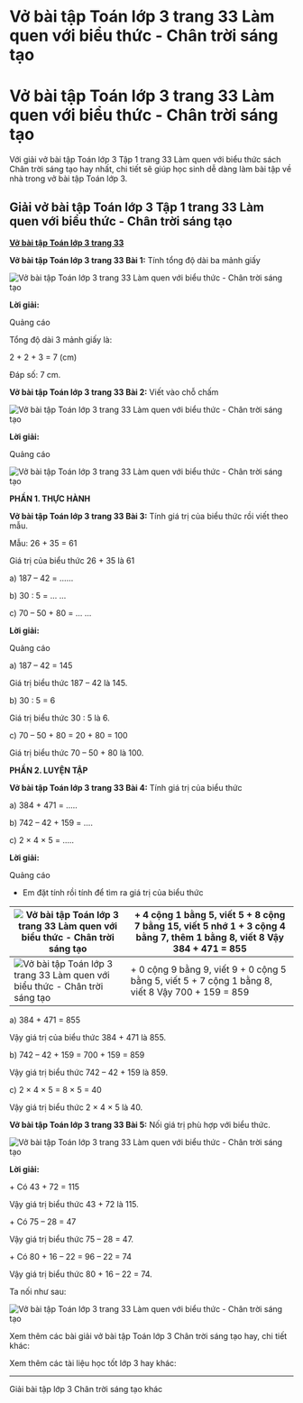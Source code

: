 # Vở bài tập Toán lớp 3 trang 33 Làm quen với biểu thức - Chân trời sáng tạo

# Vở bài tập Toán lớp 3 trang 33 Làm quen với biểu thức - Chân trời sáng tạo

Với giải vở bài tập Toán lớp 3 Tập 1 trang 33 Làm quen với biểu thức sách Chân trời sáng tạo hay nhất, chi tiết sẽ giúp học sinh dễ dàng làm bài tập về nhà trong vở bài tập Toán lớp 3.

## Giải vở bài tập Toán lớp 3 Tập 1 trang 33 Làm quen với biểu thức - Chân trời sáng tạo

[**Vở bài tập Toán lớp 3 trang 33**](https://vietjack.com/vbt-toan-3-ct/vbt-toan-lop-3-trang-33-tap-1.jsp)

**Vở bài tập Toán lớp 3 trang 33 Bài 1:** Tính tổng độ dài ba mảnh giấy

![Vở bài tập Toán lớp 3 trang 33 Làm quen với biểu thức - Chân trời sáng tạo](https://vietjack.com/vbt-toan-3-ct/images/lam-quen-voi-bieu-thuc-142454.PNG)

**Lời giải:**

Quảng cáo

Tổng độ dài 3 mảnh giấy là:

2 + 2 + 3 = 7 (cm)

Đáp số: 7 cm.

**Vở bài tập Toán lớp 3 trang 33 Bài 2:** Viết vào chỗ chấm 

![Vở bài tập Toán lớp 3 trang 33 Làm quen với biểu thức - Chân trời sáng tạo](https://vietjack.com/vbt-toan-3-ct/images/lam-quen-voi-bieu-thuc-142455.PNG)

**Lời giải:**

Quảng cáo

![Vở bài tập Toán lớp 3 trang 33 Làm quen với biểu thức - Chân trời sáng tạo](https://vietjack.com/vbt-toan-3-ct/images/lam-quen-voi-bieu-thuc-142456.PNG)

**PHẦN 1. THỰC HÀNH**

**Vở bài tập Toán lớp 3 trang 33 Bài 3:** Tính giá trị của biểu thức rồi viết theo mẫu.

Mẫu: 26 + 35 = 61

Giá trị của biểu thức 26 + 35 là 61

a) 187 – 42 = ……

b) 30 : 5 = … …

c) 70 – 50 + 80 = … …

**Lời giải:**

Quảng cáo

a) 187 – 42 = 145

Giá trị biểu thức 187 – 42 là 145.

b) 30 : 5 = 6

Giá trị biểu thức 30 : 5 là 6.

c) 70 – 50 + 80 = 20 + 80 = 100

Giá trị biểu thức 70 – 50 + 80 là 100.

**PHẦN 2. LUYỆN TẬP**

**Vở bài tập Toán lớp 3 trang 33 Bài 4:** Tính giá trị của biểu thức

a) 384 + 471 = ….. 

b) 742 – 42 + 159 = …. 

c) 2 × 4 × 5 = …..

**Lời giải:**

Quảng cáo

* Em đặt tính rồi tính để tìm ra giá trị của biểu thức

![Vở bài tập Toán lớp 3 trang 33 Làm quen với biểu thức - Chân trời sáng tạo](https://vietjack.com/vbt-toan-3-ct/images/lam-quen-voi-bieu-thuc-142470.PNG) |  \+ 4 cộng 1 bằng 5, viết 5 \+ 8 cộng 7 bằng 15, viết 5 nhớ 1 \+ 3 cộng 4 bằng 7, thêm 1 bằng 8, viết 8 Vậy 384 + 471 = 855  
---|---  
![Vở bài tập Toán lớp 3 trang 33 Làm quen với biểu thức - Chân trời sáng tạo](https://vietjack.com/vbt-toan-3-ct/images/lam-quen-voi-bieu-thuc-142471.PNG) |  \+ 0 cộng 9 bằng 9, viết 9 \+ 0 cộng 5 bằng 5, viết 5 \+ 7 cộng 1 bằng 8, viết 8 Vậy 700 + 159 = 859  
  
a) 384 + 471 = 855

Vậy giá trị của biểu thức 384 + 471 là 855.

b) 742 – 42 + 159 = 700 + 159 = 859

Vậy giá trị biểu thức 742 – 42 + 159 là 859.

c) 2 × 4 × 5 = 8 × 5 = 40

Vậy giá trị biểu thức 2 × 4 × 5 là 40.

**Vở bài tập Toán lớp 3 trang 33 Bài 5:** Nối giá trị phù hợp với biểu thức.

![Vở bài tập Toán lớp 3 trang 33 Làm quen với biểu thức - Chân trời sáng tạo](https://vietjack.com/vbt-toan-3-ct/images/lam-quen-voi-bieu-thuc-142457.PNG)

**Lời giải:**

\+ Có 43 + 72 = 115

Vậy giá trị biểu thức 43 + 72 là 115.

\+ Có 75 – 28 = 47

Vậy giá trị biểu thức 75 – 28 = 47.

\+ Có 80 + 16 – 22 = 96 – 22 = 74

Vậy giá trị biểu thức 80 + 16 – 22 = 74.

Ta nối như sau:

![Vở bài tập Toán lớp 3 trang 33 Làm quen với biểu thức - Chân trời sáng tạo](https://vietjack.com/vbt-toan-3-ct/images/lam-quen-voi-bieu-thuc-142458.PNG)

Xem thêm các bài giải vở bài tập Toán lớp 3 Chân trời sáng tạo hay, chi tiết khác:

Xem thêm các tài liệu học tốt lớp 3 hay khác:

* * *

Giải bài tập lớp 3 Chân trời sáng tạo khác
